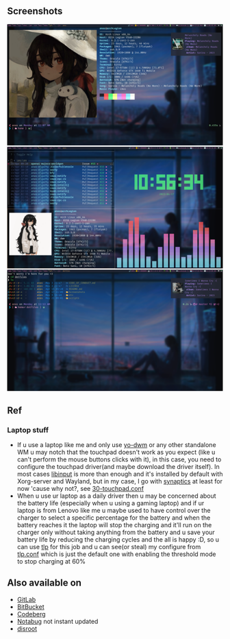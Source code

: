 ## Screenshots 
![](./Screenshots/zsh-neofetch-kitty-cmus-notify-v0.3.png)
![](./Screenshots/zsh-neofetch-kitty-cava-tty_clock-v0.3.png)
![](./Screenshots/zsh-kitty-v0.3.png)

## Ref
### Laptop stuff
* If u use a laptop like me and only use [yo-dwm][yo-dwm on github] or any other standalone WM u may notch that the touchpad doesn't work as you expect (like u can't perform the mouse buttons clicks with it), in this case, you need to configure the touchpad driver(and maybe download the driver itself). In most cases [libinput][libinput on arch wiki] is more than enough and it's installed by default with Xorg-server and Wayland, but in my case, I go with [synaptics][synaptics on arch wiki] at least for now 'cause why not?, see [30-touchpad.conf](./etc/X11/xorg.conf.d/30-touchpad.conf)
* When u use ur laptop as a daily driver then u may be concerned about the battery life (especially when u using a gaming laptop) and if ur laptop is from Lenovo like me u maybe used to have control over the charger to select a specific percentage for the battery and when the battery reaches it the laptop will stop the charging and it'll run on the charger only without taking anything from the battery and u save your battery life by reducing the charging cycles and the all is happy :D, so u can use [tlp][tlp on arch wiki] for this job and u can see(or steal) my configure from [tlp.conf](./etc/tlp.conf) which is just the default one with enabling the threshold mode to stop charging at 60%

## Also available on
* [GitLab](https://gitlab.com/Anas-Elgarhy/dotfiles)
* [BitBucket](https://bitbucket.org/anas_elgarhy/dotfiles)
* [Codeberg](https://codeberg.org/anas-elgarhy/dotfiles)
* [Notabug](https://notabug.org/anas-elgarhy/dotfiles) not instant updated
* [disroot](https://git.disroot.org/anas-elgarhy/dotfiles)

[yo-dwm on github]: https://github.com/anas-elgarhy/yo-dwm
[libinput on arch wiki]: https://wiki.archlinux.org/title/Libinput
[synaptics on arch wiki]: https://wiki.archlinux.org/title/Touchpad_Synaptics#Natural_scrolling
[tlp on arch wiki]: https://wiki.archlinux.org/title/TLP
